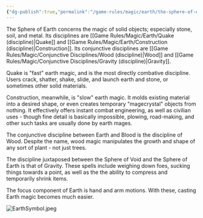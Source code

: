 ```yaml
---
{"dg-publish":true,"permalink":"/game-rules/magic/earth/the-sphere-of-earth/"}
---
```


The Sphere of Earth concerns the magic of solid objects; especially stone, soil, and metal. Its disciplines are [[Game Rules/Magic/Earth/Quake (discipline)\|Quake]] and [[Game Rules/Magic/Earth/Construction (discipline)\|Construction]]. Its conjunctive disciplines are [[Game Rules/Magic/Conjunctive Disciplines/Wood (discipline)\|Wood]] and [[Game Rules/Magic/Conjunctive Disciplines/Gravity (discipline)\|Gravity]]. 

Quake is "fast" earth magic, and is the most directly combative discipline. Users crack, shatter, shake, slide, and launch earth and stone, or sometimes other solid materials. 

Construction, meanwhile, is "slow" earth magic. It molds existing material into a desired shape, or even creates temporary "magecrystal" objects from nothing. It effectively offers instant combat engineering, as well as civilian uses - though fine detail is basically impossible, plowing, road-making, and other such tasks are usually done by earth mages. 

The conjunctive discipline between Earth and Blood is the discipline of Wood. Despite the name, wood magic manipulates the growth and shape of any sort of plant - not just trees. 

The discipline juxtaposed between the Sphere of Void and the Sphere of Earth is that of Gravity. These spells include weighing down foes, sucking things towards a point, as well as the the ability to compress and temporarily shrink items. 

The focus component of Earth is hand and arm motions. With these, casting Earth magic becomes much easier.

![EarthSymbol.jpeg](/img/user/Images/EarthSymbol.jpeg)